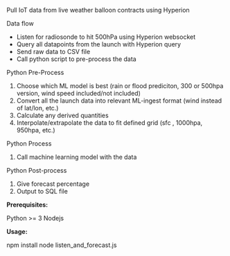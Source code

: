 Pull IoT data from live weather balloon contracts using Hyperion

Data flow
- Listen for radiosonde to hit 500hPa using Hyperion websocket
- Query all datapoints from the launch with Hyperion query
- Send raw data to CSV file
- Call python script to pre-process the data 

Python Pre-Process
1. Choose which ML model is best (rain or flood prediciton, 300 or 500hpa version, wind speed included/not included)
2. Convert all the launch data into relevant ML-ingest format (wind instead of lat/lon, etc.)
3. Calculate any derived quantities
4. Interpolate/extrapolate the data to fit defined grid (sfc , 1000hpa, 950hpa, etc.)

Python Process
1. Call machine learning model with the data

Python Post-process
1. Give forecast percentage
2. Output to SQL file



**Prerequisites:**

Python >= 3
Nodejs

**Usage:**

npm install
node listen_and_forecast.js
